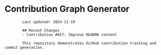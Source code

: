 # Contribution Graph Generator
            
            Last updated: 2024-11-19
            
            ## Recent Changes
            - Contribution #457: Improve README content
            
            This repository demonstrates GitHub contribution tracking and commit generation.
        